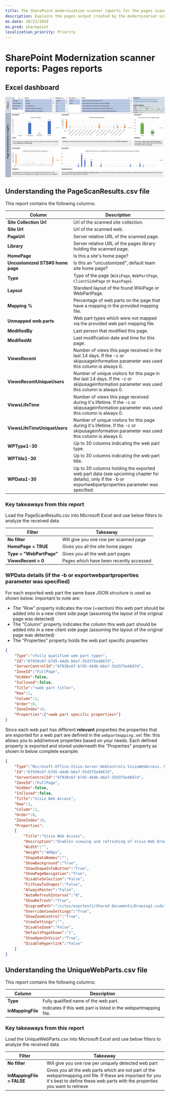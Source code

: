 ```yaml
---
title: The SharePoint modernization scanner reports for the pages scanner mode
description: Explains the pages output created by the modernization scanner
ms.date: 10/23/2019
ms.prod: sharepoint
localization_priority: Priority
---
```


# SharePoint Modernization scanner reports: Pages reports

## Excel dashboard

![Pages dashboard](media/modernize/excel_pagetransformation.png)

## Understanding the PageScanResults.csv file ##

This report contains the following columns:

Column | Description
---------|----------
**Site Collection Url** | Url of the scanned site collection.
**Site Url** | Url of the scanned web.
**PageUrl** | Server relative URL of the scanned page.
**Library** | Server relative URL of the pages library holding the scanned page.
**HomePage** | Is this a site's home page?
**Uncustomized STS#0 home page** | Is this an "uncustomized", default team site home page?
**Type** | Type of the page (`WikiPage`, `WebPartPage`, `ClientSidePage` or `AspxPage`).
**Layout** | Standard layout of the found WikiPage or WebPartPage.
**Mapping %** | Percentage of web parts on the page that have a mapping in the provided mapping file.
**Unmapped web parts** | Web part types which were not mapped via the provided web part mapping file.
**ModifiedBy** | Last person that modified this page.
**ModifiedAt** | Last modification date and time for this page.
**ViewsRecent** | Number of views this page received in the last 14 days. If the -c or skipusageinformation parameter was used this column is always 0.
**ViewsRecentUniqueUsers** | Number of unique visitors for this page in the last 14 days. If the -c or skipusageinformation parameter was used this column is always 0.
**ViewsLifeTime** | Number of views this page received during it's lifetime. If the -c or skipusageinformation parameter was used this column is always 0.
**ViewsLifeTimeUniqueUsers** | Number of unique visitors for this page during it's lifetime. If the -c or skipusageinformation parameter was used this column is always 0.
**WPType1-30** | Up to 30 columns indicating the web part type.
**WPTitle1-30** | Up to 30 columns indicating the web part title.
**WPData1-30** | Up to 30 columns holding the exported web part data (see upcoming chapter for details), only if the -b or exportwebpartproperties parameter was specified.

### Key takeaways from this report ###

Load the PageScanResults.csv into Microsoft Excel and use below filters to analyze the received data

Filter | Takeaway
---------|----------
**No filter** | Will give you one row per scanned page
**HomePage = TRUE** | Gives you all the site home pages
**Type = "WebPartPage"** | Gives you all the web part pages
**ViewsRecent > 0** | Pages which have been recently accessed

### WPData details (if the -b or exportwebpartproperties parameter was specified) ###

For each exported web part the same base JSON structure is used as shown below. Important to note are:

- The "Row" property indicates the row (=section) this web part should be added into in a new client side page (assuming the layout of the original page was detected)
- The "Column" property indicates the column this web part should be added into in a new client side page (assuming the layout of the original page was detected)
- The "Properties" property holds the web part specific properties

```JSON
{
	"Type":"<fully qualified web part type>",
	"Id":"6f930c6f-b7d5-44db-b6e7-55d375e4667d",
	"ServerControlId":"6f930c6f-b7d5-44db-b6e7-55d375e4667d",
	"ZoneId":"FullPage",
	"Hidden":false,
	"IsClosed":false,
	"Title":"<web part title>",
	"Row":1,
	"Column":1,
	"Order":0,
	"ZoneIndex":0,
	"Properties":{"<web part specific properties>"}
}
```

Since each web part has different **relevant** properties the properties that are exported for a web part are defined in the `webpartmapping.xml` file: this allows you to add/remove properties based on your needs. Each defined property is exported and stored underneath the "Properties" property as shown in below complete example:

```JSON
{
	"Type":"Microsoft.Office.Visio.Server.WebControls.VisioWebAccess, Microsoft.Office.Visio.Server, Version=16.0.0.0, Culture=neutral, PublicKeyToken=71e9bce111e9429c",
	"Id":"6f930c6f-b7d5-44db-b6e7-55d375e4667d",
	"ServerControlId":"6f930c6f-b7d5-44db-b6e7-55d375e4667d",
	"ZoneId":"FullPage",
	"Hidden":false,
	"IsClosed":false,
	"Title":"Visio Web Access",
	"Row":1,
	"Column":1,
	"Order":0,
	"ZoneIndex":0,
	"Properties":
	{
		"Title":"Visio Web Access",
		"Description":"Enables viewing and refreshing of Visio Web Drawings.", 
		"Width":"", 
		"Height":"400px", 
		"ShapeDataNames":"", 
		"ShowBackground":"True", 
		"ShowShapeInfoButton":"True", 
		"ShowPageNavigation":"True", 
		"DisableSelection":"False", 
		"FitViewToShapes":"False", 
		"AlwaysRaster":"False", 
		"AutoRefreshInterval":"0", 
		"ShowRefresh":"True", 
		"DiagramPath":"/sites/espctest1/Shared Documents/Drawing1.vsdx", 
		"OverrideViewSettings":"True", 
		"ShowZoomControl":"True", 
		"ViewSettings":"", 
		"DisableZoom":"False", 
		"DefaultPageShown":"1", 
		"ShowOpenInVisio":"True", 
		"DisableHyperlink":"False"
	}
}
```

## Understanding the UniqueWebParts.csv file ##

This report contains the following columns:

Column | Description
---------|----------
**Type** | Fully qualified name of the web part.
**InMappingFile** | Indicates if this web part is listed in the webpartmapping file.

### Key takeaways from this report ###

Load the UniqueWebParts.csv into Microsoft Excel and use below filters to analyze the received data

Filter | Takeaway
---------|----------
**No filter** | Will give you one row per uniquely detected web part
**InMappingFile = FALSE** | Gives you all the web parts which are not part of the webpartmapping.xml file. If these are important for you it's best to define these web parts with the properties you want to retrieve